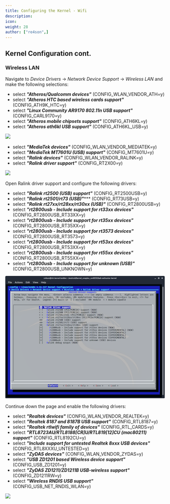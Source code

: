 ```yaml
---
title: Configuring the Kernel - Wifi
description:
icon:
weight: 28
author: ["re4son",]
---
```


## Kernel Configuration cont.



### Wireless LAN

Navigate to _Device Drivers_ -> _Network Device Support_ ->  _Wireless LAN_ and make the following selections:

- select ***"Atheros/Qualcomm devices"***
  (CONFIG_WLAN_VENDOR_ATH=y)
- select ***"Atheros HTC based wireless cards support"***
  (CONFIG_ATH9K_HTC=y)
- select ***"Linux Community AR9170 802.11n USB support"***
  (CONFIG_CARL9170=y)
- select ***"Atheros mobile chipsets support"***
  (CONFIG_ATH6KL=y)
- select ***"Atheros ath6kl USB support"***
  (CONFIG_ATH6KL_USB=y)

![](nh-kernel-170-usb-wifi-1.png)



- select ***"MediaTek devices"***
  (CONFIG_WLAN_VENDOR_MEDIATEK=y)
- select ***"MediaTek MT7601U (USB) support"***
  (CONFIG_MT7601U=y)
- select ***"Ralink devices"***
  (CONFIG_WLAN_VENDOR_RALINK=y)
- select ***"Ralink driver support"***
  (CONFIG_RT2X00=y)

![](nh-kernel-180-usb-wifi-2.png)



Open Ralink driver support and configure the following drivers:

- select ***"Ralink rt2500 (USB) support"***
   (CONFIG_RT2500USB=y)
- select ***"Ralink rt2501/rt73 (USB)"******
  (CONFIG_RT73USB=y)
- select ***"Ralink rt27xx/rt28xx/rt30xx (USB)"***
  (CONFIG_RT2800USB=y)
- select ***"rt2800usb - Include support for rt33xx devices"***
  (CONFIG_RT2800USB_RT33XX=y)
- select ***"rt2800usb - Include support for rt35xx devices"***
  (CONFIG_RT2800USB_RT35XX=y)
- select ***"rt2800usb - Include support for rt3573 devices"***
  (CONFIG_RT2800USB_RT3573=y)
- select ***"rt2800usb - Include support for rt53xx devices"***
  (CONFIG_RT2800USB_RT53XX=y)
- select ***"rt2800usb - Include support for rt55xx devices"***
  (CONFIG_RT2800USB_RT55XX=y)
- select ***"rt2800usb - Include support for unknown (USB)"***
  (CONFIG_RT2800USB_UNKNOWN=y)

![](nh-kernel-190-usb-wifi-3.png)



Continue down the page and enable the following drivers:

- select ***"Realtek devices"***
  (CONFIG_WLAN_VENDOR_REALTEK=y)
- select ***"Realtek 8187 and 8187B USB support"***
  (CONFIG_RTL8187=y)
- select ***"Realtek rtlwifi family of devices"***
  (CONFIG_RTL_CARDS=y)
- select ***"RTL8723AU/RTL8188[CR]U/RTL819[12]CU (mac80211) support"***
  (CONFIG_RTL8192CU=y)
- select ***"Include support for untested Realtek 8xxx USB devices"***
  (CONFIG_RTL8XXXU_UNTESTED=y)
- select ***"ZyDAS devices"***
  (CONFIG_WLAN_VENDOR_ZYDAS=y)
- select ***"USB ZD1201 based Wireless device support"***
  (CONFIG_USB_ZD1201=y)
- select ***"ZyDAS ZD1211/ZD1211B USB-wireless support"***
  (CONFIG_ZD1211RW=y)
- select ***"Wireless RNDIS USB support"***
  (CONFIG_USB_NET_RNDIS_WLAN=y)

![](nh-kernel-200-usb-wifi-4.png)
